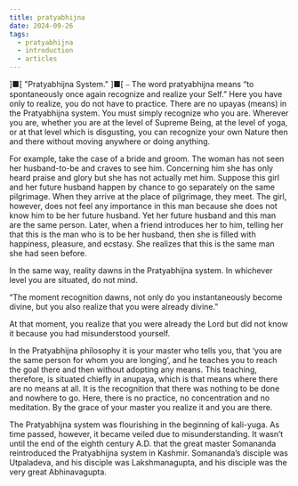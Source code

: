 ```yaml
---
title: pratyabhijna
date: 2024-09-26
tags:
  - pratyabhijna
  - introduction
  - articles
---
```


]■[ "Pratyabhijna System." ]■[
⎯ The word pratyabhijna means “to spontaneously once again recognize and realize your Self.” Here you have only to realize, you do not have to practice. There are no upayas (means) in the Pratyabhijna system. You must simply recognize who you are. Wherever you are, whether you are at the level of Supreme Being, at the level of yoga, or at that level which is disgusting, you can recognize your own Nature then and there without moving anywhere or doing anything.

For example, take the case of a bride and groom. The woman has not seen her husband-to-be and craves to see him. Concerning him she has only heard praise and glory but she has not actually met him. Suppose this girl and her future husband happen by chance to go separately on the same pilgrimage. When they arrive at the place of pilgrimage, they meet. The girl, however, does not feel any importance in this man because she does not know him to be her future husband. Yet her future husband and this man are the same person. Later, when a friend introduces her to him, telling her that this is the man who is to be her husband, then she is filled with happiness, pleasure, and ecstasy. She realizes that this is the same man she had seen before.

In the same way, reality dawns in the Pratyabhijna system. In whichever level you are situated, do not mind.

“The moment recognition dawns, not only do you instantaneously become divine, but you also realize that you were already divine.”

At that moment, you realize that you were already the Lord but did not know it because you had misunderstood yourself.

In the Pratyabhijna philosophy it is your master who tells you, that ‘you are the same person for whom you are longing’, and he teaches you to reach the goal there and then without adopting any means. This teaching, therefore, is situated chiefly in anupaya, which is that means where there are no means at all. It is the recognition that there was nothing to be done and nowhere to go. Here, there is no practice, no concentration and no meditation. By the grace  of your master you realize it and you are there.

The Pratyabhijna system was flourishing in the beginning of kali-yuga. As time passed, however, it became veiled due to misunderstanding. It wasn’t until the end of the eighth century A.D. that the great master Somananda reintroduced the Pratyabhijna system in Kashmir. Somananda’s disciple was Utpaladeva, and his disciple was Lakshmanagupta, and his disciple was the very great Abhinavagupta.
